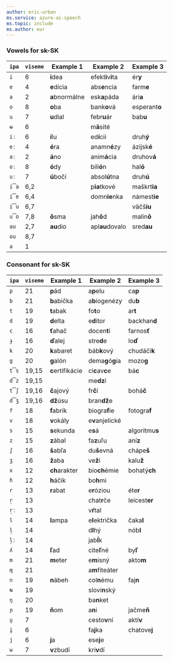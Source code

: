 ```yaml
---
author: eric-urban
ms.service: azure-ai-speech
ms.topic: include
ms.author: eur
---
```


### Vowels for sk-SK

| `ipa` | `viseme` | Example 1        | Example 2          | Example 3      |
|-------|----------|------------------|--------------------|----------------|
| `i`   | 6        | **i**dea         | efekt**i**v**i**ta | ér**y**        |
| `e`   | 4        | **e**dícia       | abs**e**ncia       | farm**e**      |
| `a`   | 2        | **a**bnormálne   | esk**a**páda       | ári**a**       |
| `o`   | 8        | **o**ba          | bank**o**vá        | esperant**o**  |
| `u`   | 7        | **u**dial        | febr**u**ár        | bab**u**       |
| `ʉ`   | 6        |                  | m**ä**sité         |                |
| `iː`  | 6        | **í**lu          | ed**í**cii         | druh**ý**      |
| `eː`  | 4        | **é**ra          | anamn**é**zy       | ázijsk**é**    |
| `aː`  | 2        | **á**no          | anim**á**cia       | druhov**á**    |
| `oː`  | 8        | **ó**dy          | bili**ó**n         | hal**ó**       |
| `uː`  | 7        | **ú**bočí        | absol**ú**tna      | druh**ú**      |
| `i͡a` | 6,2      |                  | p**ia**tkové       | maškrt**ia**   |
| `i͡e` | 6,4      |                  | domn**ie**nka      | námest**ie**   |
| `i͡u` | 6,7      |                  |                    | väčš**iu**     |
| `u͡o` | 7,8      | **ô**sma         | jah**ô**d          | malin**ô**     |
| `au`  | 2,7      | **au**dio        | apl**au**dovalo    | sred**au**     |
| `ou`  | 8,7      |                  |                    |                |
| `ə`   | 1        |                  |                    |                |

### Consonant for sk-SK

| `ipa` | `viseme` | Example 1        | Example 2          | Example 3      |
|-------|----------|------------------|--------------------|----------------|
| `p`   | 21       | **p**ád          | a**p**elu          | ca**p**        |
| `b`   | 21       | **b**abička      | a**b**iogenézy     | du**b**        |
| `t`   | 19       | **t**abak        | fo**t**o           | ar**t**        |
| `d`   | 19       | **d**elta        | e**d**itor         | backhan**d**   |
| `c`   | 16       | **ť**ahač        | docen**t**i        | farnos**ť**    |
| `ɟ`   | 16       | **ď**alej        | stre**d**e         | lo**ď**        |
| `k`   | 20       | **k**abaret      | báb**k**ový        | chudáči**k**   |
| `g`   | 20       | **g**alón        | dema**g**ó**g**ia  | mozo**g**      |
| `t͡s` | 19,15    | **c**ertifikácie | ci**c**av**c**e    | bá**c**        |
| `d͡z` | 19,15    |                  | me**dz**í          |                |
| `t͡ʃ` | 19,16    | **č**ajový       | fr**č**í           | bohá**č**      |
| `d͡ʒ` | 19,16    | **dž**úsu        | bran**dž**e        |                |
| `f`   | 18       | **f**abrík       | biogra**f**ie      | fotogra**f**   |
| `v`   | 18       | **v**okály       | e**v**anjelické    |                |
| `s`   | 15       | **s**ekunda      | e**s**á            | algoritmu**s** |
| `z`   | 15       | **z**ábal        | fa**z**uľu         | aní**z**       |
| `ʃ`   | 16       | **š**abľa        | du**š**evná        | chápe**š**     |
| `ʒ`   | 16       | **ž**aba         | ve**ž**i           | kalu**ž**      |
| `x`   | 12       | **ch**arakter    | bio**ch**émie      | bohatý**ch**   |
| `ɦ`   | 12       | **h**áčik        | bo**h**mi          |                |
| `r`   | 13       | **r**abat        | e**r**óziou        | éte**r**       |
| `r̩`  | 13       |                  | chat**r**če        | leicest**er**  |
| `r̩ː` | 13       |                  | v**ŕ**tal          |                |
| `l`   | 14       | **l**ampa        | e**l**ektrička     | čaka**l**      |
| `l̩`  | 14       |                  | d**l**hý           | nób**l**       |
| `l̩ː` | 14       |                  | jab**ĺ**k          |                |
| `ʎ`   | 14       | **ľ**ad          | cite**ľ**né        | by**ľ**        |
| `m`   | 21       | **m**eter        | e**m**isný         | akto**m**      |
| `ɱ`   | 21       |                  | a**m**fiteáter     |                |
| `n`   | 19       | **n**ábeh        | col**n**ému        | faj**n**       |
| `ɴ`   | 19       |                  | slovi**n**ský      |                |
| `ŋ`   | 20       |                  | ba**n**ket         |                |
| `ɲ`   | 19       | **ň**om          | a**n**i            | jačme**ň**     |
| `u̯`  | 7        |                  | cesto**v**ní       | aktí**v**      |
| `i̯`  | 6        |                  | fa**j**ka          | chatove**j**   |
| `j`   | 6        | **j**a           | ese**j**e          |                |
| `w`   | 7        | **v**zbudí       | kri**v**dí         |                |
